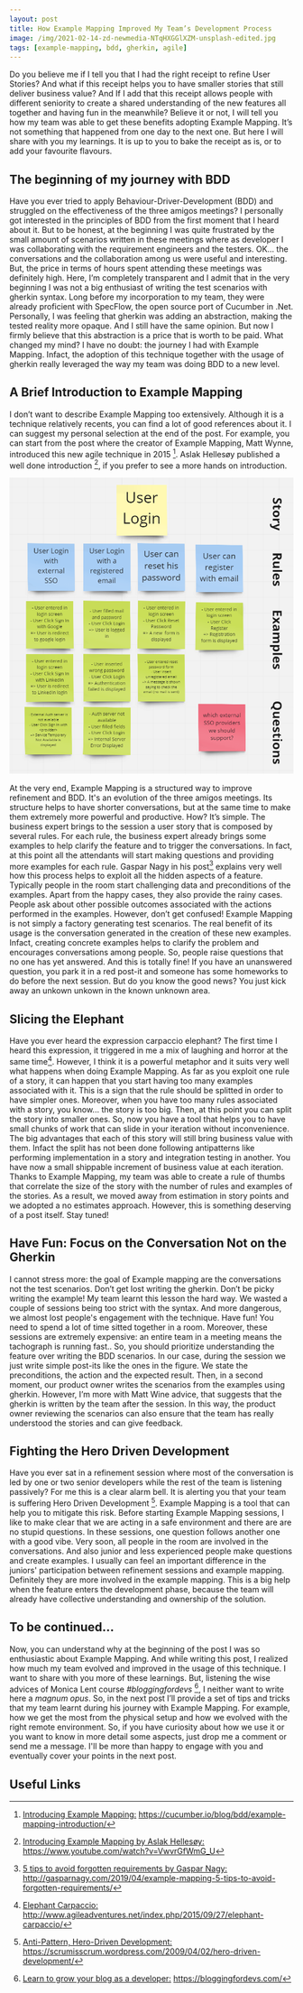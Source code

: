 ```yaml
---
layout: post
title: How Example Mapping Improved My Team’s Development Process
image: /img/2021-02-14-zd-newmedia-NTqHXGGlXZM-unsplash-edited.jpg
tags: [example-mapping, bdd, gherkin, agile]
---
```

Do you believe me if I tell you that I had the right receipt to refine User Stories? And what if this receipt helps you to have smaller stories that still deliver business value? And If I add that this receipt allows people with different seniority to create a shared understanding of the new features all together and having fun in the meanwhile? Believe it or not, I will tell you how my team was able to get these benefits adopting Example Mapping. It’s not something that happened from one day to the next one. But here I will share with you my learnings. It is up to you to bake the receipt as is, or to add your favourite flavours.

## The beginning of my journey with BDD

Have you ever tried to apply Behaviour-Driver-Development (BDD) and struggled on the effectiveness of the three amigos meetings? I personally got interested in the principles of BDD from the first moment that I heard about it. But to be honest, at the beginning I was quite frustrated by the small amount of scenarios written in these meetings where as developer I was collaborating with the requirement engineers and the testers. OK… the conversations and the collaboration among us were useful and interesting. But, the price in terms of hours spent attending these meetings was definitely high. 
Here, I’m completely transparent and I admit that in the very beginning I was not a big enthusiast of writing the test scenarios with gherkin syntax. Long before my incorporation to my team, they were already proficient with SpecFlow, the open source port of Cucumber in .Net. Personally, I was feeling that gherkin was adding an abstraction, making the tested reality more opaque. And I still have the same opinion. But now I firmly believe that this abstraction is a price that is worth to be paid. What changed my mind? I have no doubt: the journey I had with Example Mapping. Infact, the adoption of this technique together with the usage of gherkin really leveraged the way my team was doing BDD to a new level.

## A Brief Introduction to Example Mapping

I don’t want to describe Example Mapping too extensively. Although it is a technique relatively recents, you can find a lot of good references about it. I can suggest my personal selection at the end of the post. For example, you can start from the post where the creator of Example Mapping, Matt Wynne, introduced this new agile technique in 2015 [^1]. Aslak Hellesøy published a well done introduction [^2], if you prefer to see a more hands on introduction. 

![Example Mapping in action](/img/2021-02-12-example-mapping.png)

At the very end, Example Mapping is a structured way to improve refinement and BDD. It's an evolution of the three amigos meetings. Its structure helps to have shorter conversations, but at the same time to make them extremely more powerful and productive. How? It’s simple. The business expert brings to the session a user story that is composed by several rules. For each rule, the business expert already brings some examples to help clarify the feature and to trigger the conversations. In fact, at this point all the attendants will start making questions and providing more examples for each rule. Gaspar Nagy in his post[^3] explains very well how this process helps to exploit all the hidden aspects of a feature. Typically people in the room start challenging data and preconditions of the examples. Apart from the happy cases, they also provide the rainy cases. People ask about other possible outcomes associated with the actions performed in the examples. However, don’t get confused! Example Mapping is not simply a factory generating test scenarios. The real benefit of its usage is the conversation generated in the creation of these new examples.  Infact, creating concrete examples helps to clarify the problem and encourages conversations among people. So, people raise questions that no one has yet answered. And this is totally fine! If you have an unanswered question, you park it in a red post-it and someone has some homeworks to do before the next session. But do you know the good news? You just kick away an unkown unkown in the known unknown area.

## Slicing the Elephant
Have you ever heard the expression carpaccio elephant? The first time I heard this expression, it triggered in me a mix of laughing and horror at the same time[^4]. However, I think it is a powerful metaphor and it suits very well what happens when doing Example Mapping.
As far as you exploit one rule of a story, it can happen that you start having too many examples associated with it. This is a sign that the rule should be splitted in order to have simpler ones. Moreover, when you have too many rules associated with a story, you know... the story is too big. Then, at this point you can split the story into smaller ones. So, now you have a tool that helps you to have small chunks of work that can slide in your iteration without inconvenience. The big advantages that each of this story will still bring business value with them. Infact the split has not been done following antipatterns like performing implementation in a story and integration testing in another. You have now a small shippable increment of business value at each iteration.
Thanks to Example Mapping, my team was able to create a rule of thumbs that correlate the size of the story with the number of rules and examples of the stories. As a result, we moved away from estimation in story points and we adopted a no estimates approach. However, this is something deserving of a post itself. Stay tuned!  


## Have Fun: Focus on the Conversation Not on the Gherkin
I cannot stress more: the goal of Example mapping are the conversations not the test scenarios.
Don’t get lost writing the gherkin. Don’t be picky writing the example! 
My team learnt this lesson the hard way. We wasted a couple of sessions being too strict with the syntax. And more dangerous, we almost lost people's engagement with the technique. Have fun! You need to spend a lot of time sitted together in a room. Moreover, these sessions are extremely expensive: an entire team in a meeting means the tachograph is running fast..
So, you should prioritize understanding the feature over writing the BDD scenarios.
In our case, during the session we just write simple post-its like the ones in the figure. We state the preconditions, the action and the expected result. Then, in a second moment, our product owner writes the scenarios from the examples using gherkin. However, I’m more with Matt Wine advice, that suggests that the gherkin is written by the team after the session. In this way, the product owner reviewing the scenarios can also ensure that the team has really understood the stories and can give feedback.


## Fighting the Hero Driven Development
Have you ever sat in a refinement session where most of the conversation is led by one or two senior developers while the rest of the team is listening passively? For me this is a clear alarm bell. It is alerting you that your team is suffering Hero Driven Development [^5]. Example Mapping is a tool that can help you to mitigate this risk.
Before starting Example Mapping sessions, I like to make clear that we are acting in a safe environment and there are are no stupid questions. In these sessions, one question follows another one with a good vibe. Very soon, all people in the room are involved in the conversations. And also junior and less experienced people make questions and create examples. I usually can feel an important difference in the juniors' participation between refinement sessions and example mapping. Definitely they are more involved in the example mapping. This is a big help when the feature enters the development phase, because the team will already have collective understanding and ownership of the solution.

## To be continued...
Now, you can understand why at the beginning of the post I was so enthusiastic about Example Mapping. And while writing this post, I realized how much my team evolved and improved in the usage of this technique. I want to share with you more of these learnings. But, listening the wise advices of Monica Lent course *#bloggingfordevs* [^6], I neither want to write here a *magnum opus*. So, in the next post I’ll provide a set of tips and tricks that my team learnt during his journey with Example Mapping. For example, how we get the most from the physical setup and how we evolved with the right remote environment. So, if you have curiosity about how we use it or you want to know in more detail some aspects, just drop me a comment or send me a message. I'll be more than happy to engage with you and eventually cover your points in the next post.

## Useful Links
[^1]: [Introducing Example Mapping:](https://cucumber.io/blog/bdd/example-mapping-introduction/) https://cucumber.io/blog/bdd/example-mapping-introduction/
[^2]: [Introducing Example Mapping by Aslak Hellesøy:](https://www.youtube.com/watch?v=VwvrGfWmG_U) https://www.youtube.com/watch?v=VwvrGfWmG_U
[^3]: [5 tips to avoid forgotten requirements by Gaspar Nagy:](http://gasparnagy.com/2019/04/example-mapping-5-tips-to-avoid-forgotten-requirements/) http://gasparnagy.com/2019/04/example-mapping-5-tips-to-avoid-forgotten-requirements/
[^4]: [Elephant Carpaccio:](http://www.agileadventures.net/index.php/2015/09/27/elephant-carpaccio/) http://www.agileadventures.net/index.php/2015/09/27/elephant-carpaccio/
[^5]: [Anti-Pattern, Hero-Driven Development:](https://scrumisscrum.wordpress.com/2009/04/02/hero-driven-development/) https://scrumisscrum.wordpress.com/2009/04/02/hero-driven-development/
[^6]: [Learn to grow your blog as a developer:](https://bloggingfordevs.com/) https://bloggingfordevs.com/
